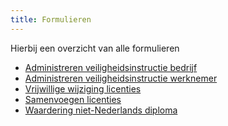 ```yaml
---
title: Formulieren
---
```


Hierbij een overzicht van alle formulieren

- [Administreren veiligheidsinstructie bedrijf](https://erkenningen.nl)
- [Administreren veiligheidsinstructie werknemer](https://erkenningen.nl)
- [Vrijwillige wijziging licenties](https://erkenningen.nl)
- [Samenvoegen licenties](https://erkenningen.nl)
- [Waardering niet-Nederlands diploma](https://erkenningen.nl)

<link-container>
<link-button link='{"name": "Administreren veiligheidsinstructie bedrijf","url": "/wat-wij-doen/kennisaanbieders/kennisaanbieder-worden"}'></link-button>
<link-button link='{"name": "Administreren veiligheidsinstructie werknemer","url": "/wat-wij-doen/kennisaanbieders/bijeenkomst-organiseren"}'></link-button>
<link-button link='{"name": "Vrijwillige wijziging licenties","url": "/wat-wij-doen/kennisaanbieders/bijeenkomst-organiseren"}'></link-button>
<link-button link='{"name": "Samenvoegen licenties","url": "/wat-wij-doen/kennisaanbieders/bijeenkomst-organiseren"}'></link-button>
<link-button link='{"name": "Waardering niet-Nederlands diploma","url": "/wat-wij-doen/kennisaanbieders/bijeenkomst-organiseren"}'></link-button>
</link-container>

